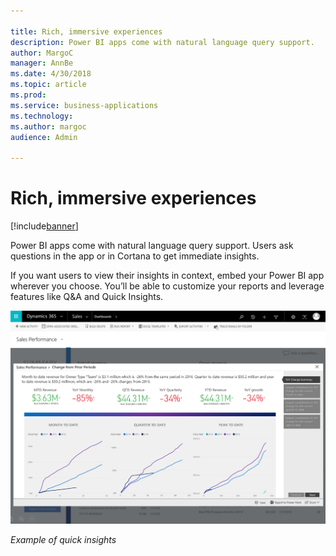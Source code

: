 ```yaml
---

title: Rich, immersive experiences
description: Power BI apps come with natural language query support.
author: MargoC
manager: AnnBe
ms.date: 4/30/2018
ms.topic: article
ms.prod: 
ms.service: business-applications
ms.technology: 
ms.author: margoc
audience: Admin

---
```

#  Rich, immersive experiences 


[!include[banner](../../../includes/banner.md)]

Power BI apps come with natural language query support. Users ask questions in
the app or in Cortana to get immediate insights.

If you want users to view their insights in context, embed your Power BI app
wherever you choose. You’ll be able to customize your reports and leverage
features like Q&A and Quick Insights.

![A screenshot showing an example of quick insights](media/rich-immersive-experiences-1.png "A screenshot showing an example of quick insights")
<!-- picture -->


*Example of quick insights*
